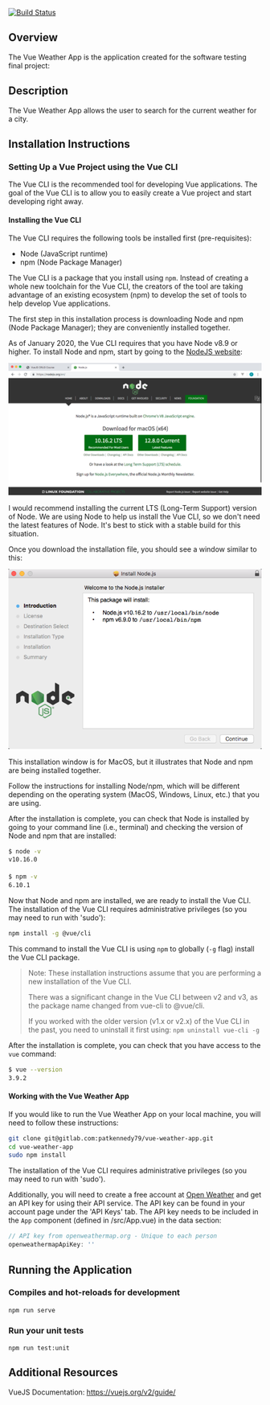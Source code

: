[![Build Status](https://travis-ci.org/autumn0409/vue-weather-app.svg?branch=master)](https://travis-ci.org/autumn0409/vue-weather-app)

## Overview

The Vue Weather App is the application created for the software testing final project:

## Description

The Vue Weather App allows the user to search for the current weather for a city.  

## Installation Instructions

### Setting Up a Vue Project using the Vue CLI

The Vue CLI is the recommended tool for developing Vue applications.  The goal of the Vue CLI is to allow you to easily create a Vue project and start developing right away.

#### Installing the Vue CLI

The Vue CLI requires the following tools be installed first (pre-requisites):

* Node (JavaScript runtime)
* npm (Node Package Manager)

The Vue CLI is a package that you install using `npm`.  Instead of creating a whole new toolchain for the Vue CLI, the creators of the tool are taking advantage of an existing ecosystem (npm) to develop the set of tools to help develop Vue applications.

The first step in this installation process is downloading Node and npm (Node Package Manager); they are conveniently installed together.

As of January 2020, the Vue CLI requires that you have Node v8.9 or higher.  To install Node and npm, start by going to the [NodeJS website](https://nodejs.org/en/):

![Alt text](/blogpost_screenshots/Chapter12_NodeJS_Website.png?raw=true "NodeJS Website")

I would recommend installing the current LTS (Long-Term Support) version of Node.  We are using Node to help us install the Vue CLI, so we don't need the latest features of Node.  It's best to stick with a stable build for this situation.

Once you download the installation file, you should see a window similar to this:

![Alt text](/blogpost_screenshots/Chapter12_NodeJS_Installation.png?raw=true "NodeJS Installation")

This installation window is for MacOS, but it illustrates that Node and npm are being installed together.

Follow the instructions for installing Node/npm, which will be different depending on the operating system (MacOS, Windows, Linux, etc.) that you are using.

After the installation is complete, you can check that Node is installed by going to your command line (i.e., terminal) and checking the version of Node and npm that are installed:

```sh
$ node -v
v10.16.0

$ npm -v
6.10.1
```

Now that Node and npm are installed, we are ready to install the Vue CLI.  The installation of the Vue CLI requires administrative privileges (so you may need to run with 'sudo'):

```sh
npm install -g @vue/cli
```

This command to install the Vue CLI is using `npm` to globally (`-g` flag) install the Vue CLI package.

> Note: These installation instructions assume that you are performing a new installation of the Vue CLI.
>
> There was a significant change in the Vue CLI between v2 and v3, as the package name changed from vue-cli to @vue/cli.
>
> If you worked with the older version (v1.x or v2.x) of the Vue CLI in the past, you need to uninstall it first using:
> `npm uninstall vue-cli -g`

After the installation is complete, you can check that you have access to the `vue` command:

```sh
$ vue --version
3.9.2
```

#### Working with the Vue Weather App

If you would like to run the Vue Weather App on your local machine, you will need to follow these instructions:

```sh
git clone git@gitlab.com:patkennedy79/vue-weather-app.git
cd vue-weather-app
sudo npm install
```

The installation of the Vue CLI requires administrative privileges (so you may need to run with 'sudo').

Additionally, you will need to create a free account at [Open Weather](https://openweathermap.org) and get an API key for using their API service.  The API key can be found in your account page under the 'API Keys' tab.  The API key needs to be included in the `App` component (defined in /src/App.vue) in the data section:

```javascript
// API key from openweathermap.org - Unique to each person
openweathermapApiKey: ''
```

## Running the Application

### Compiles and hot-reloads for development

```
npm run serve
```

### Run your unit tests

```
npm run test:unit
```

## Additional Resources

VueJS Documentation: <https://vuejs.org/v2/guide/>
